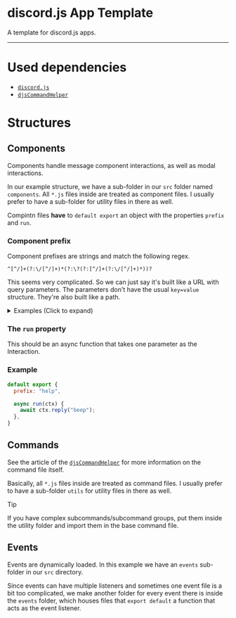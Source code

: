 # discord.js App Template
A template for discord.js apps.

------

# Used dependencies

- [`discord.js`](https://discord.js.org/)
- [`djsCommandHelper`](https://github.com/The-LukeZ/djsCommandHelper)

# Structures

## Components

Components handle message component interactions, as well as modal interactions.

In our example structure, we have a sub-folder in our `src` folder named `components`. All `*.js` files inside are treated as component files. I usually prefer to have a sub-folder for utility files in there as well.

Compintn files **have** to `default export` an object with the properties `prefix` and `run`.

### Component prefix

Component prefixes are strings and match the following regex.

```regex
^[^/]+(?:\/[^/]+)*(?:\?(?:[^/]+(?:\/[^/]+)*))?
```

This seems very complicated. So we can just say it's built like a URL with query parameters.
The parameters don't have the usual `key=value` structure. They're also built like a path.

<details>
  <summary>Examples (Click to expand)</summary>
 
#### Examples

- Simple component: `help`
- Sub component (e.g. for a specific help-page): `help/commands`
- Component with param (e.g. for a pagination system you have to pass the current page): `some/component/page?2`
- Everything: `foo/bar?fizz/buzz/123`
</details>

### The `run` property

This should be an async function that takes one parameter as the Interaction.

### Example

```js
default export {
  prefix: "help",

  async run(ctx) {
    await ctx.reply("beep");
  },
}
```

## Commands

See the article of the [`djsCommandHelper`](https://github.com/The-LukeZ/djsCommandHelper?tab=readme-ov-file#the-command-file) for more information on the command file itself.

Basically, all `*.js` files inside are treated as command files. I usually prefer to have a sub-folder `utils` for utility files in there as well.

> [!TIP]
> If you have complex subcommands/subcommand groups, put them inside the utility folder and import them in the base command file.

## Events

Events are dynamically loaded. In this example we have an `events` sub-folder in our `src` directory.

Since events can have multiple listeners and sometimes one event file is a bit too complicated, we make another folder for every event there is inside the `events` folder, which houses files that `export default` a function that acts as the event listener.
